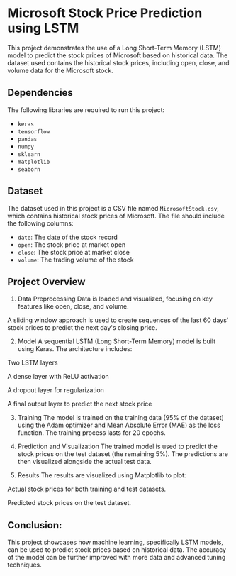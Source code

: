 # Microsoft Stock Price Prediction using LSTM

This project demonstrates the use of a Long Short-Term Memory (LSTM) model to predict the stock prices of Microsoft based on historical data. The dataset used contains the historical stock prices, including open, close, and volume data for the Microsoft stock.

## Dependencies

The following libraries are required to run this project:

- `keras`
- `tensorflow`
- `pandas`
- `numpy`
- `sklearn`
- `matplotlib`
- `seaborn`


## Dataset

The dataset used in this project is a CSV file named `MicrosoftStock.csv`, which contains historical stock prices of Microsoft. The file should include the following columns:

- `date`: The date of the stock record
- `open`: The stock price at market open
- `close`: The stock price at market close
- `volume`: The trading volume of the stock

## Project Overview
1. Data Preprocessing
Data is loaded and visualized, focusing on key features like open, close, and volume.

A sliding window approach is used to create sequences of the last 60 days' stock prices to predict the next day's closing price.

2. Model
A sequential LSTM (Long Short-Term Memory) model is built using Keras. The architecture includes:

Two LSTM layers

A dense layer with ReLU activation

A dropout layer for regularization

A final output layer to predict the next stock price

3. Training
The model is trained on the training data (95% of the dataset) using the Adam optimizer and Mean Absolute Error (MAE) as the loss function. The training process lasts for 20 epochs.

4. Prediction and Visualization
The trained model is used to predict the stock prices on the test dataset (the remaining 5%). The predictions are then visualized alongside the actual test data.

5. Results
The results are visualized using Matplotlib to plot:

Actual stock prices for both training and test datasets.

Predicted stock prices on the test dataset.

## Conclusion:
This project showcases how machine learning, specifically LSTM models, can be used to predict stock prices based on historical data. The accuracy of the model can be further improved with more data and advanced tuning techniques.
